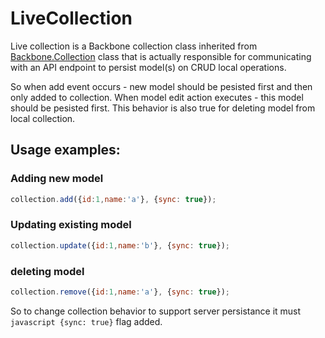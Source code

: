 # LiveCollection
Live collection is a Backbone collection class inherited from [Backbone.Collection](http://backbonejs.org/#Collection) class that is actually responsible for communicating with an API endpoint to persist model(s) on CRUD local operations.

So when add event occurs - new model should be pesisted first and then only added to collection.
When model edit action executes - this model should be pesisted first.
This behavior is also true for deleting model from local collection.

## Usage examples:

### Adding new model
```javascript
collection.add({id:1,name:'a'}, {sync: true});
```

### Updating existing model
```javascript
collection.update({id:1,name:'b'}, {sync: true});
```

### deleting model
```javascript
collection.remove({id:1,name:'a'}, {sync: true});
```

So to change collection behavior to support server persistance it must ```javascript {sync: true}``` flag added.
